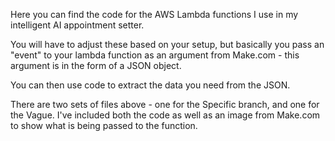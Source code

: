 Here you can find the code for the AWS Lambda functions I use in my intelligent AI appointment setter.

You will have to adjust these based on your setup, but basically you pass an "event" to your lambda function as an argument from Make.com - this argument is in the form of a JSON object.

You can then use code to extract the data you need from the JSON.

There are two sets of files above - one for the Specific branch, and one for the Vague. I've included both the code as well as an image from Make.com to show what is being passed to the function.
